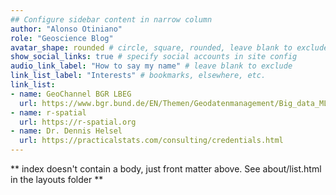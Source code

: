 ```yaml
---
## Configure sidebar content in narrow column
author: "Alonso Otiniano"
role: "Geoscience Blog"
avatar_shape: rounded # circle, square, rounded, leave blank to exclude
show_social_links: true # specify social accounts in site config
audio_link_label: "How to say my name" # leave blank to exclude
link_list_label: "Interests" # bookmarks, elsewhere, etc.
link_list:
- name: GeoChannel BGR LBEG
  url: https://www.bgr.bund.de/EN/Themen/Geodatenmanagement/Big_data_ML_conf/big_data_ML_conf_node_en.html
- name: r-spatial
  url: https://r-spatial.org
- name: Dr. Dennis Helsel 
  url: https://practicalstats.com/consulting/credentials.html
---
```


** index doesn't contain a body, just front matter above.
See about/list.html in the layouts folder **